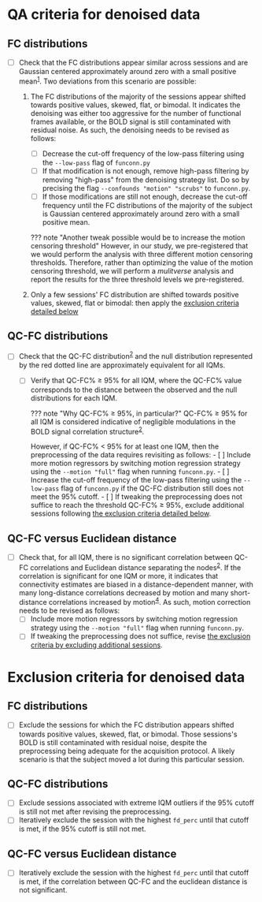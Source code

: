 # QA criteria for denoised data

## FC distributions

- [ ] Check that the FC distributions appear similar across sessions and are Gaussian centered approximately around zero with a small positive mean<sup>[1]</sup>. Two deviations from this scenario are possible:
    1. The FC distributions of the majority of the sessions appear shifted towards positive values, skewed, flat, or bimodal. 
    It indicates the denoising was either too aggressive for the number of functional frames available, or the BOLD signal is still contaminated with residual noise.
    As such, the denoising needs to be revised as follows:
        - [ ] Decrease the cut-off frequency of the low-pass filtering using the `--low-pass` flag of `funconn.py`
        - [ ] If that modification is not enough, remove high-pass filtering by removing "high-pass" from the denoising strategy list. Do so by precising the flag `--confounds "motion" "scrubs"` to `funconn.py`.
        - [ ] If those modifications are still not enough, decrease the cut-off frequency until the FC distributions of the majority of the subject is Gaussian centered approximately around zero with a small positive mean.

        ??? note "Another tweak possible would be to increase the motion censoring threshold"
            However, in our study, we pre-registered that we would perform the analysis with three different motion censoring thresholds.
            Therefore, rather than optimizing the value of the motion censoring threshold, we will perform a *mulitverse* analysis and report the results for the three threshold levels we pre-registered.

    2. Only a few sessions' FC distribution are shifted towards positive values, skewed, flat or bimodal: then apply the [exclusion criteria detailed below](#fc-distributions-1)

## QC-FC distributions

- [ ] Check that the QC-FC distribution<sup>[2]</sup> and the null distribution represented by the red dotted line are approximately equivalent for all IQMs. 
    - [ ] Verify that QC-FC% &ge; 95% for all IQM, where the QC-FC% value corresponds to the distance between the observed and the null distributions for each IQM.

        ??? note "Why QC-FC% &ge; 95%, in particular?"
            QC-FC% &ge; 95% for all IQM is considered indicative of negligible modulations in the BOLD signal correlation structure<sup>[2]</sup>.
        
        However, if QC-FC% &lt; 95% for at least one IQM, then the preprocessing of the data requires revisiting as follows:
            - [ ] Include more motion regressors by switching motion regression strategy using the `--motion "full"` flag when running `funconn.py`.
            - [ ] Increase the cut-off frequency of the low-pass filtering using the `--low-pass` flag of `funconn.py` if the QC-FC distribution still does not meet the 95% cutoff.
            - [ ] If tweaking the preprocessing does not suffice to reach the threshold QC-FC% &ge; 95%, exclude additional sessions following [the exclusion criteria detailed below](#qc-fc-distributions-1).
    
## QC-FC versus Euclidean distance

- [ ] Check that, for all IQM, there is no significant correlation between QC-FC correlations and Euclidean distance separating the nodes<sup>[2]</sup>.
    If the correlation is significant for one IQM or more, it indicates that connectivity estimates are biased in a distance-dependent manner, with many long-distance correlations decreased by motion and many short-distance correlations increased by motion<sup>[4]</sup>.
    As such, motion correction needs to be revised as follows:
    - [ ] Include more motion regressors by switching motion regression strategy using the `--motion "full"` flag when running `funconn.py`.
    - [ ] If tweaking the preprocessing does not suffice, revise [the exclusion criteria by excluding additional sessions](qaqc-criteria-FC.md#qc-fc-versus-euclidean-distance-1).

# Exclusion criteria for denoised data

## FC distributions

- [ ] Exclude the sessions for which the FC distribution appears shifted towards positive values, skewed, flat, or bimodal.
    Those sessions's BOLD is still contaminated with residual noise, despite the preprocessing being adequate for the acquisition protocol. 
    A likely scenario is that the subject moved a lot during this particular session.

## QC-FC distributions

- [ ] Exclude sessions associated with extreme IQM outliers if the 95% cutoff is still not met after revising the preprocessing.
- [ ] Iteratively exclude the session with the highest `fd_perc` until that cutoff is met, if the 95% cutoff is still not met.

## QC-FC versus Euclidean distance

- [ ] Iteratively exclude the session with the highest `fd_perc` until that cutoff is met, if the correlation between QC-FC and the euclidean distance is not significant.

[1]: https://doi.org/10.3389/fnins.2023.1092125 "Morfini, F., Whitfield-Gabrieli, S., and Nieto-Castañón, A. “Functional Connectivity MRI Quality Control Procedures in CONN.” Front Neurosci 17 (2023). doi:10.3389/fnins.2023.1092125"
[2]: https://doi.org/10.1016/j.neuroimage.2017.03.020 "Ciric, R. et al. “Benchmarking of Participant-Level Confound Regression Strategies for the Control of Motion Artifact in Studies of Functional Connectivity. (2017)” NeuroImage, doi:10.1016/j.neuroimage.2017.03.020"
[3]: https://doi.org/10.1016/j.neuroimage.2017.03.056 "Bright, M. & Murphy, K., Cleaning up the fMRI time series: Mitigating noise with advanced acquisition and correction strategies. (2017) NeuroImage. doi:10.1016/j.neuroimage.2017.03.056"
[4]: https://doi.org/10.1016/j.neuroimage.2011.10.018 "Power, Jonathan D., Kelly A. Barnes, Abraham Z. Snyder, Bradley L. Schlaggar, and Steven E. Petersen. “Spurious but Systematic Correlations in Functional Connectivity MRI Networks Arise from Subject Motion.” NeuroImage 59, no. 3 (February 2012): 2142–54, doi:10.1016/j.neuroimage.2011.10.01" 



